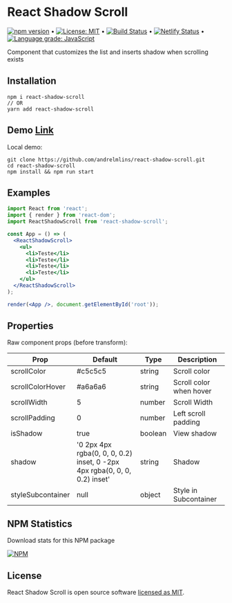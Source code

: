 # React Shadow Scroll

[![npm version](https://badge.fury.io/js/react-shadow-scroll.svg)](https://www.npmjs.com/package/react-shadow-scroll) &bull; [![License: MIT](https://img.shields.io/badge/License-MIT-yellow.svg)](https://github.com/andrelmlins/react-shadow-scroll/blob/master/LICENSE) &bull; [![Build Status](https://travis-ci.com/andrelmlins/react-shadow-scroll.svg?branch=master)](https://travis-ci.com/andrelmlins/react-shadow-scroll) &bull; [![Netlify Status](https://api.netlify.com/api/v1/badges/6061e313-a774-4951-b9da-3c11bc5040e8/deploy-status)](https://app.netlify.com/sites/react-shadow-scroll/deploys) &bull; [![Language grade: JavaScript](https://img.shields.io/lgtm/grade/javascript/g/andrelmlins/react-shadow-scroll.svg?logo=lgtm&logoWidth=18)](https://lgtm.com/projects/g/andrelmlins/react-shadow-scroll/context:javascript)

Component that customizes the list and inserts shadow when scrolling exists

## Installation

```
npm i react-shadow-scroll
// OR
yarn add react-shadow-scroll
```

## Demo [Link](https://react-shadow-scroll.netlify.com/)

Local demo:

```
git clone https://github.com/andrelmlins/react-shadow-scroll.git
cd react-shadow-scroll
npm install && npm run start
```

## Examples

```jsx
import React from 'react';
import { render } from 'react-dom';
import ReactShadowScroll from 'react-shadow-scroll';

const App = () => (
  <ReactShadowScroll>
    <ul>
      <li>Teste</li>
      <li>Teste</li>
      <li>Teste</li>
      <li>Teste</li>
    </ul>
  </ReactShadowScroll>
);

render(<App />, document.getElementById('root'));
```

## Properties

Raw component props (before transform):

| Prop              | Default                                                                   | Type    | Description             |
| ----------------- | ------------------------------------------------------------------------- | ------- | ----------------------- |
| scrollColor       | #c5c5c5                                                                   | string  | Scroll color            |
| scrollColorHover  | #a6a6a6                                                                   | string  | Scroll color when hover |
| scrollWidth       | 5                                                                         | number  | Scroll Width            |
| scrollPadding     | 0                                                                         | number  | Left scroll padding     |
| isShadow          | true                                                                      | boolean | View shadow             |
| shadow            | '0 2px 4px rgba(0, 0, 0, 0.2) inset, 0 -2px 4px rgba(0, 0, 0, 0.2) inset' | string  | Shadow                  |
| styleSubcontainer | null                                                                      | object  | Style in Subcontainer   |

## NPM Statistics

Download stats for this NPM package

[![NPM](https://nodei.co/npm/react-shadow-scroll.png)](https://nodei.co/npm/react-shadow-scroll/)

## License

React Shadow Scroll is open source software [licensed as MIT](https://github.com/andrelmlins/react-shadow-scroll/blob/master/LICENSE).
